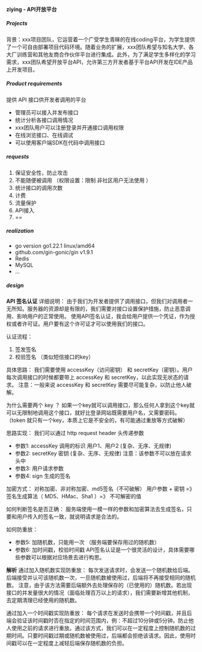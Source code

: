#### ziying - API开放平台

##### Projects
背景：xxx项目团队，它运营着一个广受学生青睐的在线coding平台，为学生提供了一个可自由部署项目代码环境。随着业务的扩展，xxx团队希望与知名大学、各大厂训练营和其他友商合作伙伴平台进行集成。此外，为了满足学生多样化的学习需求，xxx团队希望开放平台API，允许第三方开发者基于平台API开发在IDE产品上开发项目。

##### Product requirements
提供 API 接口供开发者调用的平台
- 管理员可以接入并发布接口
- 统计分析各接口调用情况
- xxx团队用户可以注册登录并开通接口调用权限
- 在线浏览接口、在线调试
- 可以使用客户端SDK在代码中调用接口

##### requests
1. 保证安全性，防止攻击
2. 不能随便被调用 （权限设置：限制 非社区用户无法使用 ）
3. 统计接口的调用次数
4. 计费
5. 流量保护
6. API接入 
7. ==

##### realization
- go version go1.22.1 linux/amd64
- github.com/gin-gonic/gin v1.9.1
- Redis
- MySQL
- ...


##### design
**API 签名认证**
详细说明：
由于我们为开发者提供了调用接口，但我们对调用者一无所知。服务器的资源却是有限的，我们需要对接口设置保护措施，防止恶意调用、影响用户的正常使用。
使用API签名认证，我会给用户提供一个凭证，作为授权或者许可证。用户要有这个许可证才可以使用我们的接口。

认证流程：
1. 签发签名
2. 校验签名 （类似短信接口的key）

具体思路：
我们需要使用 accessKey（访问密钥） 和 secretKey（密钥）。用户每次调用接口的时候都要带上 accessKey 和 secretKey，以此实现无状态的请求。
注意：一般来说 accessKey 和 secretKey 需要尽可能复杂，以防止他人破解。

为什么需要两个 key ？
如果一个key就可以调用接口，那么任何人拿到这个key就可以无限制地调用这个接口，就好比登录网站既需要用户名，又需要密码。（token 就只有一个key，本质上它是不安全的，有可能通过重放等方式破解）


思路实现：
我们可以通过 http request header 头传递参数
- 参数1: accessKey 调用的标识 用户1、用户2 (复杂、无序、无规律)
- 参数2: secretKey 密钥 (复杂、无序、无规律) 注意：该参数不可以放在请求头中
- 参数3: 用户请求参数
- 参数4: sign 生成的签名

加密方式：
对称加密、非对称加密、md5签名（不可破解）
用户参数 + 密钥 =》签名生成算法（ MD5、HMac、Sha1 ）=》 不可解密的值

如何判断签名是否正确：
服务端使用一模一样的参数和加密算法去生成签名，只要和用户传入的签名一致，就说明请求是合法的。

如何防重放：
- 参数5: 加随机数，只能用一次 （服务端要保存用过的随机数）
- 参数6: 加时间戳，校验时间戳
  API签名认证是一个很灵活的设计，具体需要哪些参数可以根据对应场景去进行构思。

**解析**
通过加入随机数实现防重放：
每次发送请求时，会发送一个随机数给后端。后端接受并认可该随机数一次，一旦随机数被使用过，后端将不再接受相同的随机数。
注意，由于该方法需要后端额外去处理保存的（已使用的）随机数。若出现接口的并发量很大的情况（面临处理百万以上的请求），我们需要新增其他机制，去定期清理已经使用的随机数。

通过加入一个时间戳实现防重放：
每个请求在发送时会携带一个时间戳，并且后端会验证该时间戳时否在指定的时间范围内，例：不超过10分钟或5分钟。防止他人使用之前的请求进行重放。通过该方式，我们可以在一定程度上控制随机数的过期时间。只要时间戳过期或随机数被使用过，后端都会拒绝该请求。因此，使用时间戳可以在一定程度上减轻后端保存随机数的负担。






